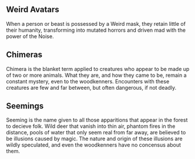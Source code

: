 ## Weird Avatars
When a person or beast is possessed by a Weird mask, they retain little of their humanity, transforming into mutated horrors and driven mad with the power of the Noise.

## Chimeras

Chimera is the blanket term applied to creatures who appear to be made up of two or more animals. What they are, and how they came to be, remain a constant mystery, even to the woodkenners. Encounters with these creatures are few and far between, but often dangerous, if not deadly.


## Seemings
Seeming is the name given to all those apparitions that appear in the forest to decieve folk. Wild deer that vanish into thin air, phantom fires in the distance, pools of water that only seem real from far away, are believed to be illusions caused by magic. The nature and origin of these illusions are wildly speculated, and even the woodkenners have no concensus about them.